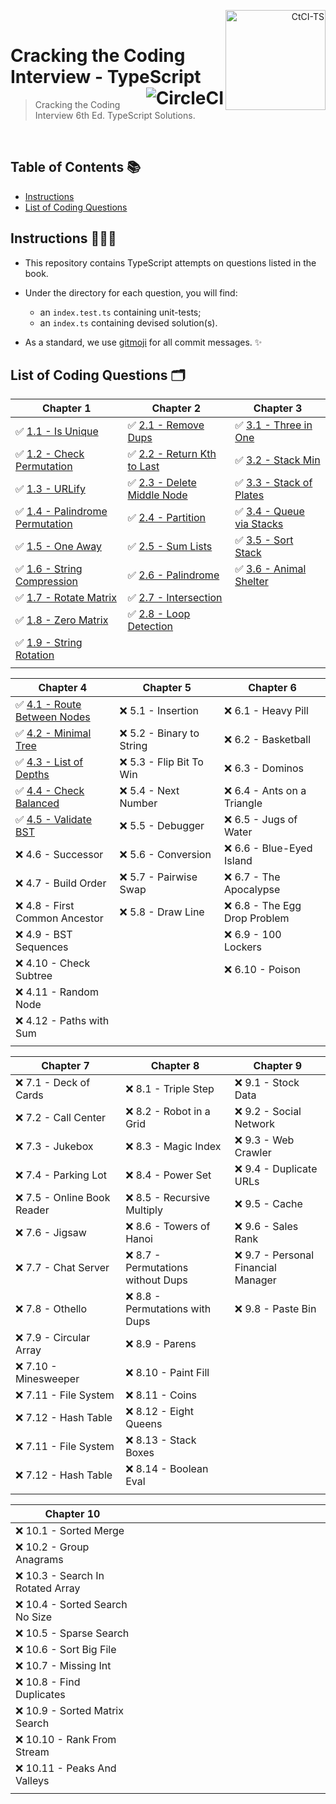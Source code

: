 <p align="right">
  <a href="https://www.amazon.co.uk/Cracking-Coding-Interview-6th-Programming/dp/0984782850">
    <img alt="CtCI-TS" title="CtCI-TS" src="https://images-na.ssl-images-amazon.com/images/I/51l5XzLln%2BL._SX348_BO1,204,203,200_.jpg" align="right" width="160" />
  </a>
  <br />
</p>

<h1>
  Cracking the Coding Interview - TypeScript
  <a href="https://circleci.com/gh/Braden1996/Cracking-the-Coding-Interview-TypeScript">
    <img alt="CircleCI" title="Cracking-the-Coding-Interview-TypeScript" src="https://img.shields.io/circleci/token/f20ee3721cd18cf083b7a981f74d71a5d2804c31/project/github/Braden1996/Cracking-the-Coding-Interview-TypeScript/master.svg?style=for-the-badge&logo=circleci&logoColor=f8f8f2&colorA=1C2431" align="right" />
  </a>
</h1>

> Cracking the Coding Interview 6th Ed. TypeScript Solutions.

<br />

## Table of Contents 📚

- [Instructions](#instructions-)
- [List of Coding Questions](#list-of-coding-questions-)

## Instructions 👨🏼‍💻

- This repository contains TypeScript attempts on questions listed in the book.

- Under the directory for each question, you will find:

  - an `index.test.ts` containing unit-tests;
  - an `index.ts` containing devised solution(s).

- As a standard, we use [gitmoji](https://gitmoji.carloscuesta.me/) for all commit messages. ✨

## List of Coding Questions 🗂

| Chapter 1                                                                                      | Chapter 2                                                                        | Chapter 3                                                                         |
| ---------------------------------------------------------------------------------------------- | -------------------------------------------------------------------------------- | --------------------------------------------------------------------------------- |
| ✅ [1.1 - Is Unique](src/chapter01_arrays-and-strings/1.1_is-unique)                           | ✅ [2.1 - Remove Dups](src/chapter02_linked-lists/2.1_remove-dups)               | ✅ [3.1 - Three in One](src/chapter03_stacks-and-queues/3.1_three-in-one)         |
| ✅ [1.2 - Check Permutation](src/chapter01_arrays-and-strings/1.2_check-permutation)           | ✅ [2.2 - Return Kth to Last](src/chapter02_linked-lists/2.2_return-kth-to-last) | ✅ [3.2 - Stack Min](src/chapter03_stacks-and-queues/3.2_stack-min)               |
| ✅ [1.3 - URLify](src/chapter01_arrays-and-strings/1.3_urlify)                                 | ✅ [2.3 - Delete Middle Node](src/chapter02_linked-lists/2.3_delete-middle-node) | ✅ [3.3 - Stack of Plates](src/chapter03_stacks-and-queues/3.3_stack-of-plates)   |
| ✅ [1.4 - Palindrome Permutation](src/chapter01_arrays-and-strings/1.4_palindrome_permutation) | ✅ [2.4 - Partition](src/chapter02_linked-lists/2.4_partition)                   | ✅ [3.4 - Queue via Stacks](src/chapter03_stacks-and-queues/3.4_queue-via-stacks) |
| ✅ [1.5 - One Away](src/chapter01_arrays-and-strings/1.5_one-away)                             | ✅ [2.5 - Sum Lists](src/chapter02_linked-lists/2.5_sum-lists)                   | ✅ [3.5 - Sort Stack](src/chapter03_stacks-and-queues/3.5_sort-stacks)            |
| ✅ [1.6 - String Compression](src/chapter01_arrays-and-strings/1.6_string-compression)         | ✅ [2.6 - Palindrome](src/chapter02_linked-lists/2.5_is-palindrome)              | ✅ [3.6 - Animal Shelter](src/chapter03_stacks-and-queues/3.6_animal_shelter)     |
| ✅ [1.7 - Rotate Matrix](src/chapter01_arrays-and-strings/1.7_rotate-matrix)                   | ✅ [2.7 - Intersection](src/chapter02_linked-lists/2.7_intersection)             |                                                                                   |
| ✅ [1.8 - Zero Matrix](src/chapter01_arrays-and-strings/1.8_zero-matrix)                       | ✅ [2.8 - Loop Detection](src/chapter02_linked-lists/2.8_loop-detection)         |                                                                                   |
| ✅ [1.9 - String Rotation](src/chapter01_arrays-and-strings/1.9_string-rotation)               |                                                                                  |                                                                                   |
| <img width="326" />                                                                            | <img width="326" />                                                              | <img width="326" />                                                               |

| Chapter 4                                                                              | Chapter 5                 | Chapter 6                     |
| -------------------------------------------------------------------------------------- | ------------------------- | ----------------------------- |
| ✅ [4.1 - Route Between Nodes](src/chapter04_trees-and-graphs/4.1_route-between-nodes) | ❌ 5.1 - Insertion        | ❌ 6.1 - Heavy Pill           |
| ✅ [4.2 - Minimal Tree](src/chapter04_trees-and-graphs/4.2_minimal-tree)               | ❌ 5.2 - Binary to String | ❌ 6.2 - Basketball           |
| ✅ [4.3 - List of Depths](src/chapter04_trees-and-graphs/4.3_list-of-depths)           | ❌ 5.3 - Flip Bit To Win  | ❌ 6.3 - Dominos              |
| ✅ [4.4 - Check Balanced](src/chapter04_trees-and-graphs/4.4_check-balanced)           | ❌ 5.4 - Next Number      | ❌ 6.4 - Ants on a Triangle   |
| ✅ [4.5 - Validate BST](src/chapter04_trees-and-graphs/4.5_validate-bst)               | ❌ 5.5 - Debugger         | ❌ 6.5 - Jugs of Water        |
| ❌ 4.6 - Successor                                                                     | ❌ 5.6 - Conversion       | ❌ 6.6 - Blue-Eyed Island     |
| ❌ 4.7 - Build Order                                                                   | ❌ 5.7 - Pairwise Swap    | ❌ 6.7 - The Apocalypse       |
| ❌ 4.8 - First Common Ancestor                                                         | ❌ 5.8 - Draw Line        | ❌ 6.8 - The Egg Drop Problem |
| ❌ 4.9 - BST Sequences                                                                 |                           | ❌ 6.9 - 100 Lockers          |
| ❌ 4.10 - Check Subtree                                                                |                           | ❌ 6.10 - Poison              |
| ❌ 4.11 - Random Node                                                                  |                           |                               |
| ❌ 4.12 - Paths with Sum                                                               |                           |                               |
| <img width="326" />                                                                    | <img width="326" />       | <img width="326" />           |

| Chapter 7                   | Chapter 8                          | Chapter 9                           |
| --------------------------- | ---------------------------------- | ----------------------------------- |
| ❌ 7.1 - Deck of Cards      | ❌ 8.1 - Triple Step               | ❌ 9.1 - Stock Data                 |
| ❌ 7.2 - Call Center        | ❌ 8.2 - Robot in a Grid           | ❌ 9.2 - Social Network             |
| ❌ 7.3 - Jukebox            | ❌ 8.3 - Magic Index               | ❌ 9.3 - Web Crawler                |
| ❌ 7.4 - Parking Lot        | ❌ 8.4 - Power Set                 | ❌ 9.4 - Duplicate URLs             |
| ❌ 7.5 - Online Book Reader | ❌ 8.5 - Recursive Multiply        | ❌ 9.5 - Cache                      |
| ❌ 7.6 - Jigsaw             | ❌ 8.6 - Towers of Hanoi           | ❌ 9.6 - Sales Rank                 |
| ❌ 7.7 - Chat Server        | ❌ 8.7 - Permutations without Dups | ❌ 9.7 - Personal Financial Manager |
| ❌ 7.8 - Othello            | ❌ 8.8 - Permutations with Dups    | ❌ 9.8 - Paste Bin                  |
| ❌ 7.9 - Circular Array     | ❌ 8.9 - Parens                    |                                     |
| ❌ 7.10 - Minesweeper       | ❌ 8.10 - Paint Fill               |                                     |
| ❌ 7.11 - File System       | ❌ 8.11 - Coins                    |                                     |
| ❌ 7.12 - Hash Table        | ❌ 8.12 - Eight Queens             |                                     |
| ❌ 7.11 - File System       | ❌ 8.13 - Stack Boxes              |                                     |
| ❌ 7.12 - Hash Table        | ❌ 8.14 - Boolean Eval             |                                     |
| <img width="326" />         | <img width="326" />                | <img width="326" />                 |

| Chapter 10                        |                     |                     |
| --------------------------------- | ------------------- | ------------------- |
| ❌ 10.1 - Sorted Merge            |
| ❌ 10.2 - Group Anagrams          |
| ❌ 10.3 - Search In Rotated Array |
| ❌ 10.4 - Sorted Search No Size   |
| ❌ 10.5 - Sparse Search           |
| ❌ 10.6 - Sort Big File           |
| ❌ 10.7 - Missing Int             |
| ❌ 10.8 - Find Duplicates         |
| ❌ 10.9 - Sorted Matrix Search    |
| ❌ 10.10 - Rank From Stream       |
| ❌ 10.11 - Peaks And Valleys      |
| <img width="326" />               | <img width="326" /> | <img width="326" /> |
